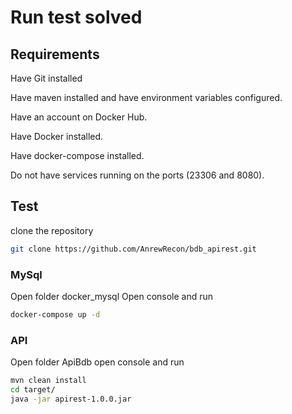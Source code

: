 # Run test solved
## Requirements

Have Git installed

Have maven installed and have environment variables configured.

Have an account on Docker Hub.

Have Docker installed.

Have docker-compose installed.

Do not have services running on the ports (23306 and 8080).

## Test
clone the repository
```bash
git clone https://github.com/AnrewRecon/bdb_apirest.git

```

### MySql
Open folder docker_mysql
Open console and run 

```bash
docker-compose up -d
```

### API
Open folder ApiBdb
open console and run 


```bash
mvn clean install
cd target/
java -jar apirest-1.0.0.jar
```
